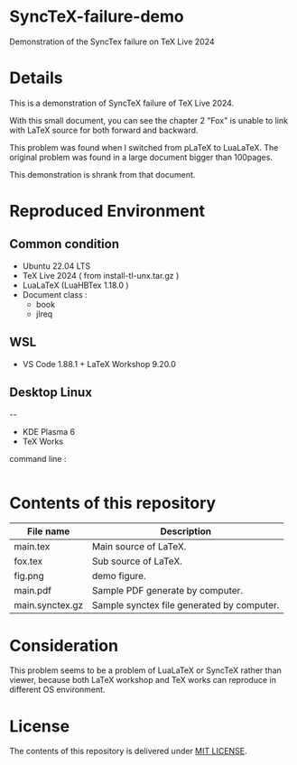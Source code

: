 # SyncTeX-failure-demo
Demonstration of the SyncTex failure on TeX Live 2024

# Details
This is a demonstration of SyncTeX failure of TeX Live 2024. 

With this small document, you can see the chapter 2 "Fox" is unable to link with LaTeX source for both forward and backward. 

This problem was found when I switched from pLaTeX to LuaLaTeX. The original problem was found in a large document bigger than 100pages. 

This demonstration is shrank from that document. 

# Reproduced  Environment
## Common condition
- Ubuntu 22.04 LTS
- TeX Live 2024 ( from install-tl-unx.tar.gz )
- LuaLaTeX (LuaHBTex 1.18.0 )
- Document class : 
  - book
  - jlreq

## WSL
- VS Code 1.88.1 + LaTeX Workshop 9.20.0

## Desktop Linux
-- 
- KDE Plasma 6
- TeX Works 

command line : 
```bash
```
# Contents of this repository 
File name       | Description
----------------|------------------
main.tex        | Main source of LaTeX.
fox.tex         | Sub source of LaTeX.
fig.png         | demo figure.
main.pdf        | Sample PDF generate by computer. 
main.synctex.gz | Sample synctex file generated by computer. 




# Consideration 
This problem seems to be a problem of LuaLaTeX or SyncTeX rather than viewer, because both LaTeX workshop and TeX works can reproduce in different OS environment. 

# License
The contents of this repository is delivered under [MIT LICENSE](./LICENSE).